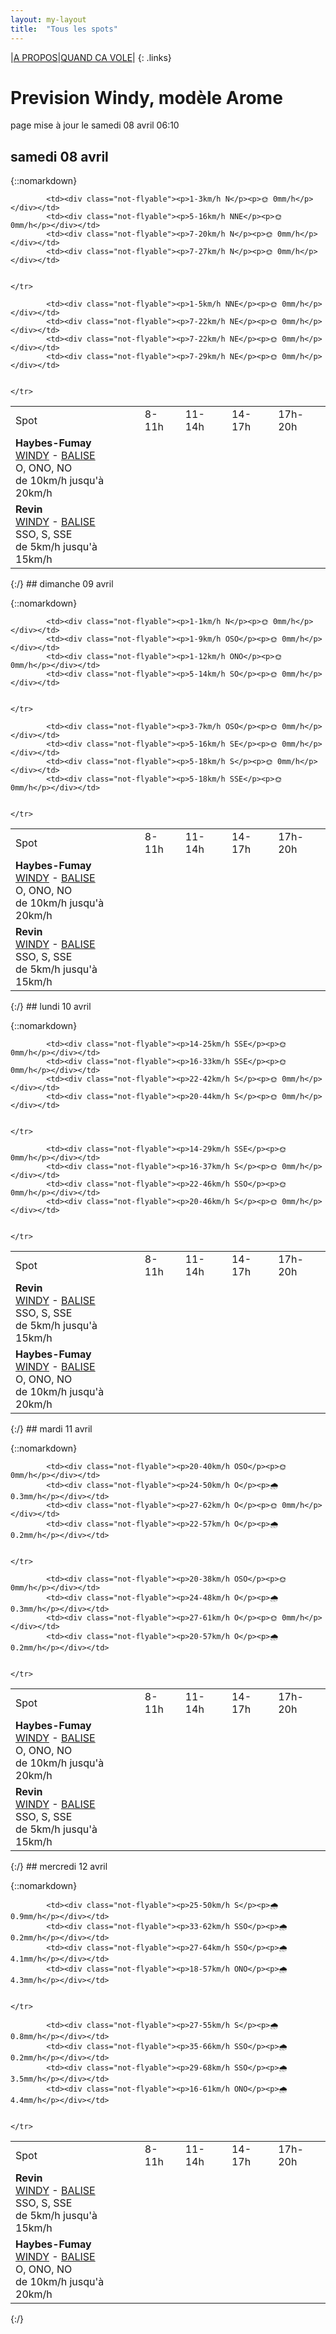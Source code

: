 ```yaml
---
layout: my-layout
title:  "Tous les spots"
---
```


|[A PROPOS](about)|[QUAND CA VOLE](/)|
{: .links}

# Prevision Windy, modèle Arome
page mise à jour le samedi 08 avril 06:10

## samedi 08 avril

{::nomarkdown}
<table>
  <tbody>
    <tr>
      <td>Spot</td>
      <td>8-11h</td>
      <td>11-14h</td>
      <td>14-17h</td>
      <td>17h-20h</td>
    </tr>
<tr>
        <td><strong>Haybes-Fumay</strong><br><a href="https://windy.com/49.998/4.715?49.913,4.738,10">WINDY</a> - <span class=""><a href="http://www.balisemeteo.com/balise.php?idBalise=104">BALISE</a> </span><br> <span class="vent-favorable">O, ONO, NO</span><br><span class="force-vent">de 10km/h jusqu'à 20km/h</span> </td>
        
            <td><div class="not-flyable"><p>1-3km/h N</p><p>🌞 0mm/h</p></div></td>
            <td><div class="not-flyable"><p>5-16km/h NNE</p><p>🌞 0mm/h</p></div></td>
            <td><div class="not-flyable"><p>7-20km/h N</p><p>🌞 0mm/h</p></div></td>
            <td><div class="not-flyable"><p>7-27km/h N</p><p>🌞 0mm/h</p></div></td>
            
        
    </tr>
<tr>
        <td><strong>Revin</strong><br><a href="https://windy.com/49.948/4.625?49.543,4.625,8">WINDY</a> - <span class=""><a href="http://www.balisemeteo.com/balise.php?idBalise=5019">BALISE</a> </span><br> <span class="vent-favorable">SSO, S, SSE</span><br><span class="force-vent">de 5km/h jusqu'à 15km/h</span> </td>
        
            <td><div class="not-flyable"><p>1-5km/h NNE</p><p>🌞 0mm/h</p></div></td>
            <td><div class="not-flyable"><p>7-22km/h NE</p><p>🌞 0mm/h</p></div></td>
            <td><div class="not-flyable"><p>7-22km/h NE</p><p>🌞 0mm/h</p></div></td>
            <td><div class="not-flyable"><p>7-29km/h NE</p><p>🌞 0mm/h</p></div></td>
            
        
    </tr>

</tbody>
</table>
{:/}
## dimanche 09 avril

{::nomarkdown}
<table>
  <tbody>
    <tr>
      <td>Spot</td>
      <td>8-11h</td>
      <td>11-14h</td>
      <td>14-17h</td>
      <td>17h-20h</td>
    </tr>
<tr>
        <td><strong>Haybes-Fumay</strong><br><a href="https://windy.com/49.998/4.715?49.913,4.738,10">WINDY</a> - <span class=""><a href="http://www.balisemeteo.com/balise.php?idBalise=104">BALISE</a> </span><br> <span class="vent-favorable">O, ONO, NO</span><br><span class="force-vent">de 10km/h jusqu'à 20km/h</span> </td>
        
            <td><div class="not-flyable"><p>1-1km/h N</p><p>🌞 0mm/h</p></div></td>
            <td><div class="not-flyable"><p>1-9km/h OSO</p><p>🌞 0mm/h</p></div></td>
            <td><div class="not-flyable"><p>1-12km/h ONO</p><p>🌞 0mm/h</p></div></td>
            <td><div class="not-flyable"><p>5-14km/h SO</p><p>🌞 0mm/h</p></div></td>
            
        
    </tr>
<tr>
        <td><strong>Revin</strong><br><a href="https://windy.com/49.948/4.625?49.543,4.625,8">WINDY</a> - <span class=""><a href="http://www.balisemeteo.com/balise.php?idBalise=5019">BALISE</a> </span><br> <span class="vent-favorable">SSO, S, SSE</span><br><span class="force-vent">de 5km/h jusqu'à 15km/h</span> </td>
        
            <td><div class="not-flyable"><p>3-7km/h OSO</p><p>🌞 0mm/h</p></div></td>
            <td><div class="not-flyable"><p>5-16km/h SE</p><p>🌞 0mm/h</p></div></td>
            <td><div class="not-flyable"><p>5-18km/h S</p><p>🌞 0mm/h</p></div></td>
            <td><div class="not-flyable"><p>5-18km/h SSE</p><p>🌞 0mm/h</p></div></td>
            
        
    </tr>

</tbody>
</table>
{:/}
## lundi 10 avril

{::nomarkdown}
<table>
  <tbody>
    <tr>
      <td>Spot</td>
      <td>8-11h</td>
      <td>11-14h</td>
      <td>14-17h</td>
      <td>17h-20h</td>
    </tr>
<tr>
        <td><strong>Revin</strong><br><a href="https://windy.com/49.948/4.625?49.543,4.625,8">WINDY</a> - <span class=""><a href="http://www.balisemeteo.com/balise.php?idBalise=5019">BALISE</a> </span><br> <span class="vent-favorable">SSO, S, SSE</span><br><span class="force-vent">de 5km/h jusqu'à 15km/h</span> </td>
        
            <td><div class="not-flyable"><p>14-25km/h SSE</p><p>🌞 0mm/h</p></div></td>
            <td><div class="not-flyable"><p>16-33km/h SSE</p><p>🌞 0mm/h</p></div></td>
            <td><div class="not-flyable"><p>22-42km/h S</p><p>🌞 0mm/h</p></div></td>
            <td><div class="not-flyable"><p>20-44km/h S</p><p>🌞 0mm/h</p></div></td>
            
        
    </tr>
<tr>
        <td><strong>Haybes-Fumay</strong><br><a href="https://windy.com/49.998/4.715?49.913,4.738,10">WINDY</a> - <span class=""><a href="http://www.balisemeteo.com/balise.php?idBalise=104">BALISE</a> </span><br> <span class="vent-favorable">O, ONO, NO</span><br><span class="force-vent">de 10km/h jusqu'à 20km/h</span> </td>
        
            <td><div class="not-flyable"><p>14-29km/h SSE</p><p>🌞 0mm/h</p></div></td>
            <td><div class="not-flyable"><p>16-37km/h S</p><p>🌞 0mm/h</p></div></td>
            <td><div class="not-flyable"><p>22-46km/h SSO</p><p>🌞 0mm/h</p></div></td>
            <td><div class="not-flyable"><p>20-46km/h S</p><p>🌞 0mm/h</p></div></td>
            
        
    </tr>

</tbody>
</table>
{:/}
## mardi 11 avril

{::nomarkdown}
<table>
  <tbody>
    <tr>
      <td>Spot</td>
      <td>8-11h</td>
      <td>11-14h</td>
      <td>14-17h</td>
      <td>17h-20h</td>
    </tr>
<tr>
        <td><strong>Haybes-Fumay</strong><br><a href="https://windy.com/49.998/4.715?49.913,4.738,10">WINDY</a> - <span class=""><a href="http://www.balisemeteo.com/balise.php?idBalise=104">BALISE</a> </span><br> <span class="vent-favorable">O, ONO, NO</span><br><span class="force-vent">de 10km/h jusqu'à 20km/h</span> </td>
        
            <td><div class="not-flyable"><p>20-40km/h OSO</p><p>🌞 0mm/h</p></div></td>
            <td><div class="not-flyable"><p>24-50km/h O</p><p>🌧 0.3mm/h</p></div></td>
            <td><div class="not-flyable"><p>27-62km/h O</p><p>🌞 0mm/h</p></div></td>
            <td><div class="not-flyable"><p>22-57km/h O</p><p>🌧 0.2mm/h</p></div></td>
            
        
    </tr>
<tr>
        <td><strong>Revin</strong><br><a href="https://windy.com/49.948/4.625?49.543,4.625,8">WINDY</a> - <span class=""><a href="http://www.balisemeteo.com/balise.php?idBalise=5019">BALISE</a> </span><br> <span class="vent-favorable">SSO, S, SSE</span><br><span class="force-vent">de 5km/h jusqu'à 15km/h</span> </td>
        
            <td><div class="not-flyable"><p>20-38km/h OSO</p><p>🌞 0mm/h</p></div></td>
            <td><div class="not-flyable"><p>24-48km/h O</p><p>🌧 0.3mm/h</p></div></td>
            <td><div class="not-flyable"><p>27-61km/h O</p><p>🌞 0mm/h</p></div></td>
            <td><div class="not-flyable"><p>20-57km/h O</p><p>🌧 0.2mm/h</p></div></td>
            
        
    </tr>

</tbody>
</table>
{:/}
## mercredi 12 avril

{::nomarkdown}
<table>
  <tbody>
    <tr>
      <td>Spot</td>
      <td>8-11h</td>
      <td>11-14h</td>
      <td>14-17h</td>
      <td>17h-20h</td>
    </tr>
<tr>
        <td><strong>Revin</strong><br><a href="https://windy.com/49.948/4.625?49.543,4.625,8">WINDY</a> - <span class=""><a href="http://www.balisemeteo.com/balise.php?idBalise=5019">BALISE</a> </span><br> <span class="vent-favorable">SSO, S, SSE</span><br><span class="force-vent">de 5km/h jusqu'à 15km/h</span> </td>
        
            <td><div class="not-flyable"><p>25-50km/h S</p><p>🌧 0.9mm/h</p></div></td>
            <td><div class="not-flyable"><p>33-62km/h SSO</p><p>🌧 0.2mm/h</p></div></td>
            <td><div class="not-flyable"><p>27-64km/h SSO</p><p>🌧 4.1mm/h</p></div></td>
            <td><div class="not-flyable"><p>18-57km/h ONO</p><p>🌧 4.3mm/h</p></div></td>
            
        
    </tr>
<tr>
        <td><strong>Haybes-Fumay</strong><br><a href="https://windy.com/49.998/4.715?49.913,4.738,10">WINDY</a> - <span class=""><a href="http://www.balisemeteo.com/balise.php?idBalise=104">BALISE</a> </span><br> <span class="vent-favorable">O, ONO, NO</span><br><span class="force-vent">de 10km/h jusqu'à 20km/h</span> </td>
        
            <td><div class="not-flyable"><p>27-55km/h S</p><p>🌧 0.8mm/h</p></div></td>
            <td><div class="not-flyable"><p>35-66km/h SSO</p><p>🌧 0.2mm/h</p></div></td>
            <td><div class="not-flyable"><p>29-68km/h SSO</p><p>🌧 3.5mm/h</p></div></td>
            <td><div class="not-flyable"><p>16-61km/h ONO</p><p>🌧 4.4mm/h</p></div></td>
            
        
    </tr>

</tbody>
</table>
{:/}
